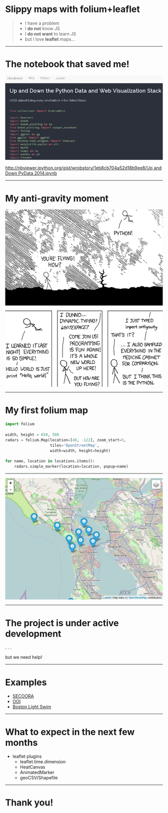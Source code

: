 # Slippy maps with folium+leaflet

>- I have a problem
>- I **do not** know JS
>- I **do not want** to learn JS
>- but I love **leaflet** maps...

---

# The notebook that saved me!

![](./images/up_and_down.png)

[http://nbviewer.ipython.org/gist/wrobstory/1eb8cb704a52d18b9ee8/Up and Down PyData 2014.ipynb](http://nbviewer.ipython.org/gist/wrobstory/1eb8cb704a52d18b9ee8/Up%20and%20Down%20PyData%202014.ipynb)

---

# My anti-gravity moment

![](./images/python.png)

---

# My first folium map

```python
import folium

width, height = 650, 500
radars = folium.Map(location=[40, -122], zoom_start=5,
                    tiles='OpenStreetMap',
                    width=width, height=height)

for name, location in locations.items():
    radars.simple_marker(location=location, popup=name)
```

---

![](./images/folium.png)

---

# The project is under active development

. . .

but we need help!

---

# Examples

- [SECOORA](./notebooks/secoora/mapa.html)
- [OOI](http://nbviewer.jupyter.org/github/ocefpaf/sscsw/blob/master/IOOS_data_demo.ipynb)
- [Boston Light Swim](http://nbviewer.jupyter.org/github/ocefpaf/boston_light_swim/blob/e70bbf6ebb54ed77c3d8ecfd9d8e9f64091d1976/02-create_map.ipynb)

---

# What to expect in the next few months
- leaflet plugins
    - leaflet.time.dimension
    - HeatCanvas
    - AnimatedMarker
    - geoCSV/Shapefile

---

# Thank you!
